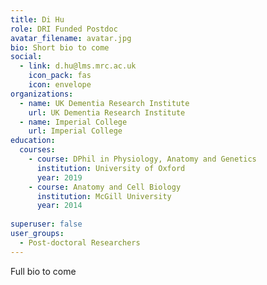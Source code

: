 ```yaml
---
title: Di Hu
role: DRI Funded Postdoc
avatar_filename: avatar.jpg
bio: Short bio to come
social:
  - link: d.hu@lms.mrc.ac.uk
    icon_pack: fas
    icon: envelope
organizations:
  - name: UK Dementia Research Institute
    url: UK Dementia Research Institute
  - name: Imperial College
    url: Imperial College
education:
  courses:
    - course: DPhil in Physiology, Anatomy and Genetics
      institution: University of Oxford
      year: 2019
    - course: Anatomy and Cell Biology
      institution: McGill University
      year: 2014      
      
superuser: false
user_groups:
  - Post-doctoral Researchers
---
```


Full bio to come

